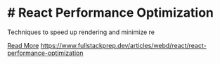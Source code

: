 # # React Performance Optimization

Techniques to speed up rendering and minimize re

[Read More](https://www.fullstackprep.dev/articles/webd/react/react-performance-optimization) https://www.fullstackprep.dev/articles/webd/react/react-performance-optimization
